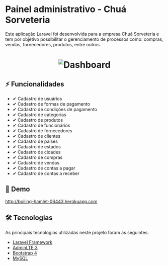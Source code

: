 # Painel administrativo - Chuá Sorveteria
Este aplicação Laravel foi desenvolvida para a empresa Chuá Sorveteria e tem por objetivo possibilitar o gerenciamento de processos como: compras, vendas, fornecedores, produtos, entre outros.

<h1 align="center">
  <img alt="Dashboard" title="Dashboard" src="https://i.imgur.com/Jo0GfsF.png" />
</h1>

## ⚡ Funcionalidades

- ✔ Cadastro de usuários
- ✔ Cadastro de formas de pagamento
- ✔ Cadastro de condições de pagamento
- ✔ Cadastro de categorias
- ✔ Cadastro de produtos
- ✔ Cadastro de funcionários
- ✔ Cadastro de fornecedores
- ✔ Cadastro de clientes
- ✔ Cadastro de países
- ✔ Cadastro de estados
- ✔ Cadastro de cidades
- ✔ Cadastro de compras
- ✔ Cadastro de vendas
- ✔ Cadastro de contas a pagar
- ✔ Cadastro de contas a receber

## 🚀 Demo
http://boiling-hamlet-06443.herokuapp.com

## 🛠 Tecnologias

As principais tecnologias utilizadas neste projeto foram as seguintes:

- [Laravel Framework](https://laravel.com/)
- [AdminLTE 3](https://adminlte.io/themes/v3/)
- [Bootstrap 4](https://getbootstrap.com/)
- [MySQL](https://www.mysql.com/)
